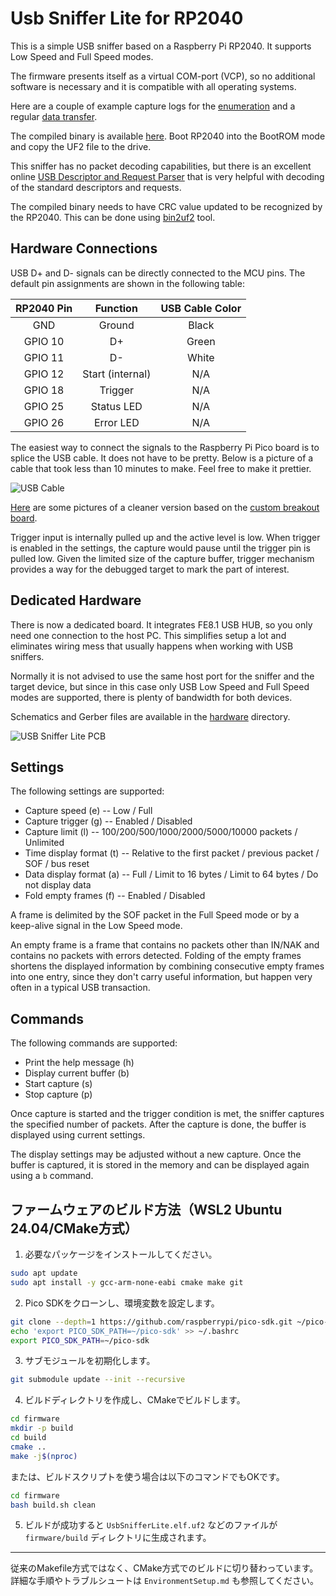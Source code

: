# Usb Sniffer Lite for RP2040

This is a simple USB sniffer based on a Raspberry Pi RP2040. It supports Low Speed and
Full Speed modes.

The firmware presents itself as a virtual COM-port (VCP), so no additional software
is necessary and it is compatible with all operating systems.

Here are a couple of example capture logs for the [enumeration](doc/usb_fs_enumeration.txt)
and a regular [data transfer](doc/usb_fs_data.txt).

The compiled binary is available [here](bin/UsbSnifferLite.uf2). Boot RP2040 into
the BootROM mode and copy the UF2 file to the drive.

This sniffer has no packet decoding capabilities, but there is an excellent online
[USB Descriptor and Request Parser](https://eleccelerator.com/usbdescreqparser/)
that is very helpful with decoding of the standard descriptors and requests.

The compiled binary needs to have CRC value updated to be recognized by the RP2040.
This can be done using [bin2uf2](https://github.com/ataradov/tools/tree/master/bin2uf2) tool.

## Hardware Connections

USB D+ and D- signals can be directly connected to the MCU pins. The default
pin assignments are shown in the following table:

| RP2040 Pin | Function | USB Cable Color |
|:-------:|:----------------:|:-----:|
| GND     | Ground           | Black |
| GPIO 10 | D+               | Green |
| GPIO 11 | D-               | White |
| GPIO 12 | Start (internal) | N/A   |
| GPIO 18 | Trigger          | N/A   |
| GPIO 25 | Status LED       | N/A   |
| GPIO 26 | Error LED        | N/A   |

The easiest way to connect the signals to the Raspberry Pi Pico board is to splice
the USB cable. It does not have to be pretty. Below is a picture of a cable that
took less than 10 minutes to make. Feel free to make it prettier.

![USB Cable](doc/cable.jpg)

[Here](doc/Hardware.md) are some pictures of a cleaner version based on
the [custom breakout board](https://github.com/ataradov/breakout-boards/tree/master/rp2040).

Trigger input is internally pulled up and the active level is low. When trigger is
enabled in the settings, the capture would pause until the trigger pin is pulled low.
Given the limited size of the capture buffer, trigger mechanism provides a way for
the debugged target to mark the part of interest.

## Dedicated Hardware

There is now a dedicated board. It integrates FE8.1 USB HUB, so you only need one
connection to the host PC. This simplifies setup a lot and eliminates wiring mess
that usually happens when working with USB sniffers.

Normally it is not advised to use the same host port for the sniffer and the target device,
but since in this case only USB Low Speed and Full Speed modes are supported, there
is plenty of bandwidth for both devices.

Schematics and Gerber files are available in the [hardware](hardware/) directory.

![USB Sniffer Lite PCB](doc/usb-sniffer-lite.jpg)

## Settings

The following settings are supported:

* Capture speed (e) -- Low / Full
* Capture trigger (g) -- Enabled / Disabled
* Capture limit (l) -- 100/200/500/1000/2000/5000/10000 packets / Unlimited
* Time display format (t) -- Relative to the first packet / previous packet / SOF / bus reset
* Data display format (a) -- Full / Limit to 16 bytes / Limit to 64 bytes / Do not display data
* Fold empty frames (f) -- Enabled / Disabled

A frame is delimited by the SOF packet in the Full Speed mode or by a keep-alive signal in
the Low Speed mode.

An empty frame is a frame that contains no packets other than IN/NAK and contains no packets
with errors detected. Folding of the empty frames shortens the displayed information by
combining consecutive empty frames into one entry, since they don't carry useful information,
but happen very often in a typical USB transaction.

## Commands

The following commands are supported:

* Print the help message (h)
* Display current buffer (b)
* Start capture (s)
* Stop capture (p)

Once capture is started and the trigger condition is met, the sniffer captures the specified
number of packets. After the capture is done, the buffer is displayed using current settings.

The display settings may be adjusted without a new capture. Once the buffer is captured,
it is stored in the memory and can be displayed again using a `b` command.

## ファームウェアのビルド方法（WSL2 Ubuntu 24.04/CMake方式）

1. 必要なパッケージをインストールしてください。

```bash
sudo apt update
sudo apt install -y gcc-arm-none-eabi cmake make git
```

2. Pico SDKをクローンし、環境変数を設定します。

```bash
git clone --depth=1 https://github.com/raspberrypi/pico-sdk.git ~/pico-sdk
echo 'export PICO_SDK_PATH=~/pico-sdk' >> ~/.bashrc
export PICO_SDK_PATH=~/pico-sdk
```

3. サブモジュールを初期化します。

```bash
git submodule update --init --recursive
```

4. ビルドディレクトリを作成し、CMakeでビルドします。

```bash
cd firmware
mkdir -p build
cd build
cmake ..
make -j$(nproc)
```

または、ビルドスクリプトを使う場合は以下のコマンドでもOKです。

```bash
cd firmware
bash build.sh clean
```

5. ビルドが成功すると `UsbSnifferLite.elf.uf2` などのファイルが `firmware/build` ディレクトリに生成されます。

---

従来のMakefile方式ではなく、CMake方式でのビルドに切り替わっています。詳細な手順やトラブルシュートは `EnvironmentSetup.md` も参照してください。
